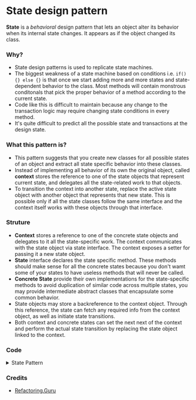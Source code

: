 # State design pattern

**State** is a *behavioral* design pattern that lets an object alter its behavior when its internal state changes. It appears as if the object changed its class.

### Why?
* State design patterns is used to replicate state machines.
* The biggest weakness of a state machine based on conditions i.e. `if() {} else {}` is that once we start adding more and more states and state-dependent behavior to the class. Most methods will contain monstrous conditonals that pick the proper behavior of a method according to the current state.
* Code like this is difficult to maintain because any change to the transaction logic may require changing state conditions in every method.
* It's quite difficult to predict all the possible state and transactions at the design state. 

### What this pattern is?
* This pattern suggests that you create new classes for all possible states of an object and extract all state specific behavior into these classes.
* Instead of implementing all behavior of its own the original object, called **context** stores the reference to one of the state objects that represent current state, and delegates all the state-related work to that objects.
* To transition the context into another state, replace the active state object with another object that represents that new state. This is possible only if all the state classes follow the same interface and the context itself works with these objects through that interface.

### Struture
* **Context** stores a reference to one of the concrete state objects and delegates to it all the state-specific work. The context communicates with the state object via state interface. The context exposes a setter for passing it a new state object.
* **State** interface declares the state specific method. These methods should make sense for all the concrete states because you don't wamt some of your states to have useless methods that will never be called.
* **Concrete State** provide their own implementations for the state-specific methods to avoid duplication of similar code across multiple states, you may provide intermediate abstract classes that encapsulate some common behavior.
* State objects may store a backreference to the context object. Through this reference, the state can fetch any required info from the context object, as well as initiate state transitions.
* Both context and concrete states can set the next next of the context and perform the actual state transition by replacing the state object linked to the context.

### Code

<details><summary>State Pattern</summary>

`State.java`

```java
public abstract class State {
    Player player;

    State (Player player) {
        this.player = player;
    }

    public abstract String onLock();
    public abstract String onPlay();
    public abstract String onNext();
    public abstract String onPrevious();
}
```

`Player.java`

```java
public class Player {
    private State state;
    private boolean playing = false;
    private List<String> playlist = new ArrayList<>();
    private int currentTrack = 0;

    public Player() {
        this.state = new ReadyState(this);
        setPlaying(true);
        for (int i = 0; i <= 12; i++) {
            playlist.add("Track " + i);
        }
    }

    public void changeState(State state) {
        this.state = state;
    }

    public State geState() {
        return state;
    }

    public void setPlaying(boolean playing) {
        this.playing = playing;
    }

    public boolean isPlaying() {
        return playing;
    }

    public String startPlayback() {
        return "Playing " + playlist.get(currentTrack); 
    }

    public String nextTrack() {
        currentTrack++;
        if (currentTrack > playlist.size() - 1) {
            currentTrack = 0;
        }
        return "Playing " + playlist.get(currentTrack);
    }

    public String previousTrack() {
        currentTrack--;
        if (currentTrack < 0) {
            currentTrack = playlist.size() - 1;
        }
        return "Playing " + playlist.get(currentTrack);
    }

    public void setCurrentTrackAfterStop() {
        this.currentTrack = 0;
    }
}
```

`ReadyState.java` 

```java
public class ReadyState extends State {
    ReadyState(Player player) {
        super(player);
    }

    @Override
    public String onLock() {
        player.changeState(new LockedState(player));
        return "Locked...";
    }

    @Override
    public String onPlay() {
        String action = player.startPlayback();
        player.changeState(new PlayingState(player));
        return action;
    }

    @Override
    public String onNext() {
        return "Locked...";
    }

    @Override
    public String onPrevious() {
        return "Locked...";
    }
}
```

`LockedSate.java`

```java
public class LockedState extends State {
    LockedState(Player player) {
        super(player);
        player.setPlaying(false);
    }

    @Override
    public String onLock() {
        if (player.isPlaying()) {
            player.changeState(new ReadyState(player));
            return "Stop Playing";
        } else {
            return "Locked...";
        }
    }

    @Override
    public String onPlay() {
        player.changeState(new ReadyState(player));
        return "Ready";
    }

    @Override
    public String onNext() {
        return "Locked...";
    }

    @Override
    public String onPrevious() {
        return "Locked...";
    }
}
```

`PlayingState.java`

```java
public class PlayingState extends State {
    PlayingState(Player player) {
        super(player);
    }

    @Override
    public String onLock() {
        player.changeState(new LockedState(player));
        player.setCurrentTrackAfterStop();
        return "Stop playing";
    }

    @Override
    public String onPlay() {
        player.changeState(new ReadyState(player));
        return "Stop playing";
    }

    @Override
    public String onNext() {
        return player.nextTrack();
    }

    @Override
    public String onPrevious() {
        return player.previousTrack();
    }
}
```

</details>


### Credits
- [Refactoring.Guru](https://refactoring.guru/)


